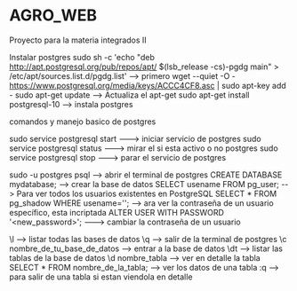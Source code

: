 # AGRO_WEB
Proyecto para la materia integrados II

Instalar postgres
sudo sh -c 'echo "deb http://apt.postgresql.org/pub/repos/apt/ $(lsb_release -cs)-pgdg main" > /etc/apt/sources.list.d/pgdg.list' --> primero
wget --quiet -O - https://www.postgresql.org/media/keys/ACCC4CF8.asc | sudo apt-key add -
sudo apt-get update --> Actualiza el apt-get
sudo apt-get install postgresql-10 --> instala postgres

comandos y manejo basico de postgres

sudo service postgresql start ---> iniciar servicio de postgres
sudo service postgresql status ---> mirar el si esta activo o no postgres
sudo service postgresql stop ---> parar el servicio de postgres

sudo -u postgres psql --> abrir el terminal de postgres
CREATE DATABASE mydatabase; --> crear la base de datos
SELECT usename FROM pg_user; --> Para ver todos los usuarios existentes en PostgreSQL
SELECT * FROM pg_shadow WHERE usename='<username>'; --> ara ver la contraseña de un usuario específico, esta incriptada
ALTER USER <username> WITH PASSWORD '<new_password>'; ---> cambiar la contraseña de un usuario

\l --> listar todas las bases de datos
\q --> salir de la terminal de postgres
\c nombre_de_tu_base_de_datos --> entrar a la base de datos
\dt --> listar las tablas de la base de datos
\d nombre_tabla --> ver en detalle la tabla
SELECT * FROM nombre_de_la_tabla; --> ver los datos de una tabla
:q --> para salir de una tabla si estan viendola en detalle